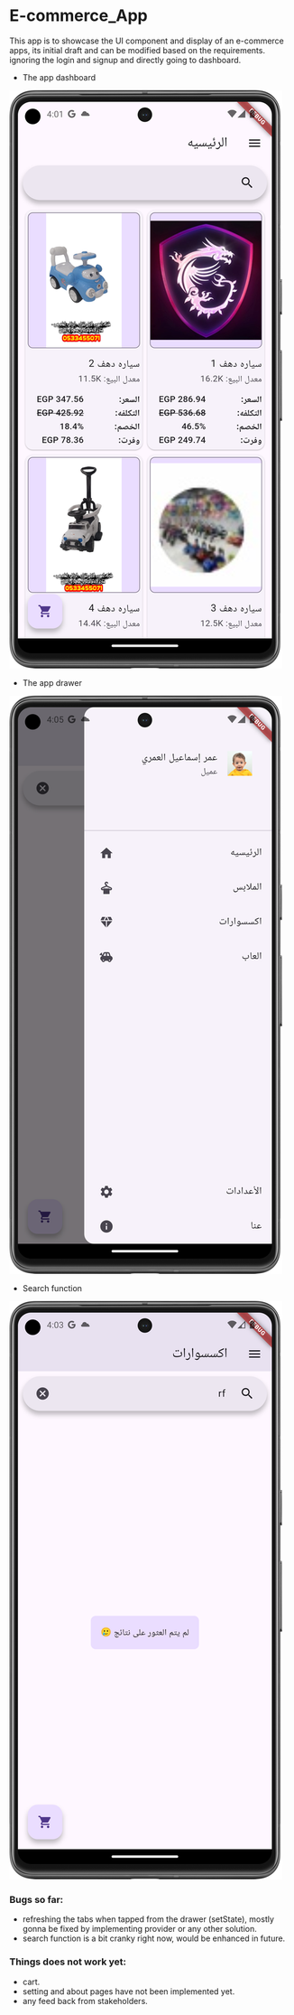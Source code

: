 # E-commerce_App
 This app is to showcase the UI component and display of an e-commerce apps, its initial draft and can be modified based on the requirements. ignoring the login and signup and directly going to dashboard.

- The app dashboard

![dashboard.png](assets%2Fimages%2Fapp_view%2Fdashboard.png)


- The app drawer

![drawer.png](assets%2Fimages%2Fapp_view%2Fdrawer.png)

- Search function

![search.png](assets%2Fimages%2Fapp_view%2Fsearch.png)


### Bugs so far:
- refreshing the tabs when tapped from the drawer (setState), mostly gonna be fixed by implementing provider or any other solution.
- search function is a bit cranky right now, would be enhanced in future.

### Things does not work yet:
- cart.
- setting and about pages have not been implemented yet.
- any feed back from stakeholders.